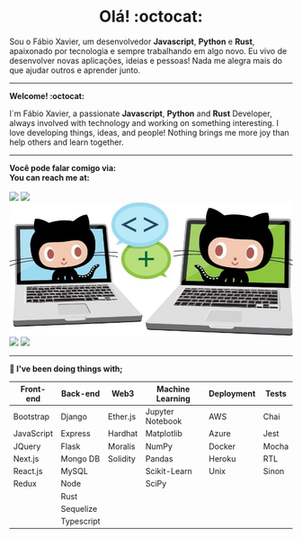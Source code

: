 <div style="text-align: center;">
  <h1>Olá! :octocat:</h1>
</div>
<p>Sou o Fábio Xavier, um desenvolvedor <strong>Javascript</strong>, <strong>Python</strong> e <strong>Rust</strong>, apaixonado por tecnologia e sempre trabalhando em algo novo. Eu vivo de desenvolver novas aplicações, ideias e pessoas! Nada me alegra mais do que ajudar outros e aprender junto.</p>
<hr>
<strong>Welcome!  :octocat:</strong>
<p>I`m Fábio Xavier, a passionate <strong>Javascript</strong>, <strong>Python</strong> and <strong>Rust</strong> Developer, always involved with technology and working on something interesting.  
I love developing things, ideas, and people! Nothing brings me more joy than help others and learn together.</p>
<hr>
<strong>Você pode falar comigo via:<br>
You can reach me at:</strong><br>
<br>
<a href = "mailto:fabio.xavier@live.com"><img src="https://img.shields.io/badge/-Email-%23333?style=for-the-badge&logo=microsoft-outlook&logoColor=white" target="_blank"/></a>
<a href="https://www.linkedin.com/in/fabionxavier/" target="_blank"><img src="https://img.shields.io/badge/-LinkedIn-%230077B5?style=for-the-badge&logo=linkedin&logoColor=white" target="_blank"/></a>
<!-- <a href="https://ondion.github.io/Portfolio/" target="_blank"><img src="https://img.shields.io/badge/-PORTFOLIO-%230077B5?style=for-the-badge&logo=github&color=yellow" target="_blank"/></a> -->


<img style="display: block;" width="750px" src="images/octocat.jpg" />
<div style="display: inline-block;">
  <img width="340px" src="https://github-readme-stats.vercel.app/api/top-langs/?username=Ondion&layout=compact" />
  <img width="340px" src="https://github-readme-stats.vercel.app/api?username=Ondion&show_icons=true" />
<div>

<hr>
<p><strong>🔭 I've been doing things with;</strong></p>

| Front-end  | Back-end   | Web3     | Machine Learning | Deployment | Tests                 |
|------------|------------|----------|------------------|------------|-----------------------|
| Bootstrap  | Django     | Ether.js | Jupyter Notebook | AWS        | Chai                  |
| JavaScript | Express    | Hardhat  | Matplotlib       | Azure      | Jest                  |
| JQuery     | Flask      | Moralis  | NumPy            | Docker     | Mocha                 |
| Next.js    | Mongo DB   | Solidity | Pandas           | Heroku     | RTL                   |
| React.js   | MySQL      |          | Scikit-Learn     | Unix       | Sinon                 |
| Redux      | Node       |          | SciPy            |            |                       |
|            | Rust       |          |                  |            |                       |
|            | Sequelize  |          |                  |            |                       |
|            | Typescript |          |                  |            |                       |
